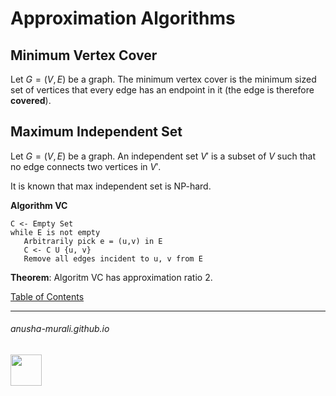 # Approximation Algorithms

## Minimum Vertex Cover

Let $G = (V,E)$ be a graph. The minimum vertex cover is the minimum sized set of vertices that every edge has an endpoint in it (the edge is therefore **covered**).

## Maximum Independent Set

Let $G = (V, E)$ be a graph. An independent set $V'$ is a subset of $V$ such that no edge connects two vertices in $V'$.

It is known that max independent set is NP-hard.

**Algorithm VC**

```
C <- Empty Set
while E is not empty
   Arbitrarily pick e = (u,v) in E
   C <- C U {u, v}
   Remove all edges incident to u, v from E
```

**Theorem**: Algoritm VC has approximation ratio 2.



[Table of Contents](./index.md)
<!--
![111596338](https://github.com/anusha-murali/anusha-murali.github.io/assets/111596338/639243aa-2857-4595-a65a-7852762bb002)
-->

* * *
###### anusha-murali.github.io

<img src="https://github.com/anusha-murali/anusha-murali.github.io/assets/111596338/639243aa-2857-4595-a65a-7852762bb002" width="50" height="50"/>

